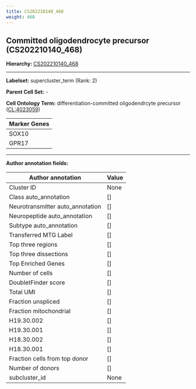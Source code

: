 ```yaml
---
title: CS202210140_468
weight: 468
---
```

## Committed oligodendrocyte precursor (CS202210140_468)
<b>Hierarchy: </b>
[CS202210140_468](../CS202210140_468)

---


**Labelset:** supercluster_term (Rank: 2)

**Parent Cell Set:** -



**Cell Ontology Term:**  differentiation-committed oligodendrcyte precursor ([CL:4023059](https://www.ebi.ac.uk/ols/ontologies/cl/terms?obo_id=CL:4023059)) 

[MARKER GENES.]: #


| Marker Genes |
|--------------|
|SOX10|
|GPR17|

---

[TRANSFERRED ANNOTATIONS.]: #


[AUTHOR ANNOTATION FIELDS.]: #


**Author annotation fields:**

| Author annotation | Value |
|-------------------|-------|
|Cluster ID|None|
|Class auto_annotation|[]|
|Neurotransmitter auto_annotation|[]|
|Neuropeptide auto_annotation|[]|
|Subtype auto_annotation|[]|
|Transferred MTG Label|[]|
|Top three regions|[]|
|Top three dissections|[]|
|Top Enriched Genes|[]|
|Number of cells|[]|
|DoubletFinder score|[]|
|Total UMI|[]|
|Fraction unspliced|[]|
|Fraction mitochondrial|[]|
|H19.30.002|[]|
|H19.30.001|[]|
|H18.30.002|[]|
|H18.30.001|[]|
|Fraction cells from top donor|[]|
|Number of donors|[]|
|subcluster_id|None|
